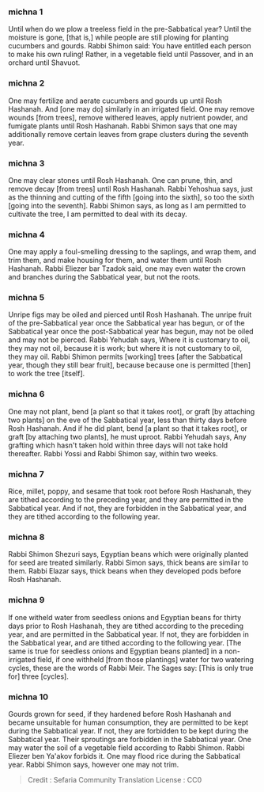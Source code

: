 
### michna 1
Until when do we plow a treeless field in the pre-Sabbatical year? Until the moisture is gone, [that is,] while people are still plowing for planting cucumbers and gourds. Rabbi Shimon said: You have entitled each person to make his own ruling! Rather, in a vegetable field until Passover, and in an orchard until Shavuot.

### michna 2
One may fertilize and aerate cucumbers and gourds up until Rosh Hashanah. And [one may do] similarly in an irrigated field. One may remove wounds [from trees], remove withered leaves, apply nutrient powder, and fumigate plants until Rosh Hashanah. Rabbi Shimon says that one may additionally remove certain leaves from grape clusters during the seventh year.

### michna 3
One may clear stones until Rosh Hashanah. One can prune, thin, and remove decay [from trees] until Rosh Hashanah. Rabbi Yehoshua says, just as the thinning and cutting of the fifth [going into the sixth], so too the sixth [going into the seventh]. Rabbi Shimon says, as long as I am permitted to cultivate the tree, I am permitted to deal with its decay.

### michna 4
One may apply a foul-smelling dressing to the saplings, and wrap them, and trim them, and make housing for them, and water them until Rosh Hashanah. Rabbi Eliezer bar Tzadok said, one may even water the crown and branches during the Sabbatical year, but not the roots.

### michna 5
Unripe figs may be oiled and pierced until Rosh Hashanah. The unripe fruit of the pre-Sabbatical year once the Sabbatical year has begun, or of the Sabbatical year once the post-Sabbatical year has begun, may not be oiled and may not be pierced. Rabbi Yehudah says, Where it is customary to oil, they may not oil, because it is work; but where it is not customary to oil, they may oil. Rabbi Shimon permits [working] trees [after the Sabbatical year, though they still bear fruit], because because one is permitted [then] to work the tree [itself].

### michna 6
One may not plant, bend [a plant so that it takes root], or graft [by attaching two plants] on the eve of the Sabbatical year, less than thirty days before Rosh Hashanah. And if he did plant, bend [a plant so that it takes root], or graft [by attaching two plants], he must uproot. Rabbi Yehudah says, Any grafting which hasn't taken hold within three days will not take hold thereafter. Rabbi Yossi and Rabbi Shimon say, within two weeks.

### michna 7
Rice, millet, poppy, and sesame that took root before Rosh Hashanah, they are tithed according to the preceding year, and they are permitted in the Sabbatical year. And if not, they are forbidden in the Sabbatical year, and they are tithed according to the following year.

### michna 8
Rabbi Shimon Shezuri says, Egyptian beans which were originally planted for seed are treated similarly. Rabbi Simon says, thick beans are similar to them. Rabbi Elazar says, thick beans when they developed pods before Rosh Hashanah.

### michna 9
If one witheld water from seedless onions and Egyptian beans for thirty days prior to Rosh Hashanah, they are tithed according to the preceding year, and are permitted in the Sabbatical year. If not, they are forbidden in the Sabbatical year, and are tithed according to the following year. [The same is true for seedless onions and Egyptian beans planted] in a non-irrigated field, if one withheld [from those plantings] water for two watering cycles, these are the words of Rabbi Meir. The Sages say: [This is only true for] three [cycles].

### michna 10
Gourds grown for seed, if they hardened before Rosh Hashanah and became unsuitable for human consumption, they are permitted to be kept during the Sabbatical year. If not, they are forbidden to be kept during the Sabbatical year. Their sproutings are forbidden in the Sabbatical year. One may water the soil of a vegetable field according to Rabbi Shimon. Rabbi Eliezer ben Ya'akov forbids it. One may flood rice during the Sabbatical year. Rabbi Shimon says, however one may not trim.

>Credit : Sefaria Community Translation
>License : CC0